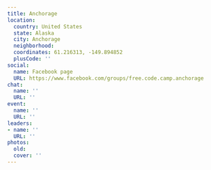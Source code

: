 ```yaml
---
title: Anchorage
location:
  country: United States
  state: Alaska
  city: Anchorage
  neighborhood: 
  coordinates: 61.216313, -149.894852
  plusCode: ''
social:
  name: Facebook page
  URL: https://www.facebook.com/groups/free.code.camp.anchorage
chat:
  name: ''
  URL: ''
event:
  name: ''
  URL: ''
leaders:
- name: ''
  URL: ''
photos:
  old: 
  cover: ''
---
```

